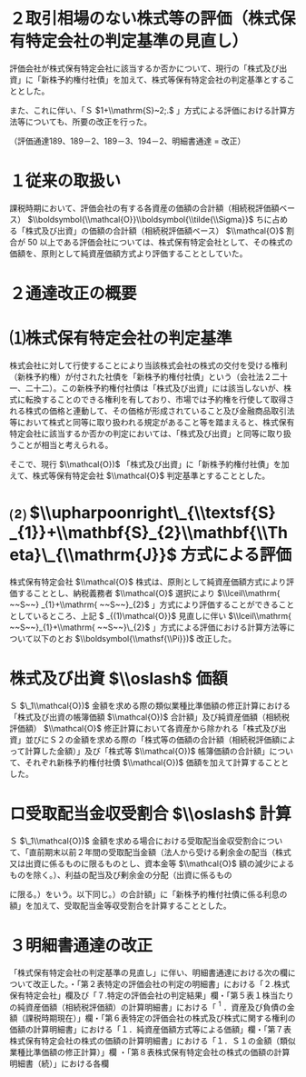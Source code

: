 # ２取引相場のない株式等の評価（株式保有特定会社の判定基準の見直し）

評価会社が株式保有特定会社に該当するか否かについて、現行の「株式及び出資」に「新株予約権付社債」を加えて、株式等保有特定会社の判定基準とすることとした。

また、これに伴い、「Ｓ $1+\\mathrm{S}~2;.$ 」方式による評価における計算方法等についても、所要の改正を行った。

（評価通達189、189－2、189－3、194－2、明細書通達 $=$ 改正）

# １従来の取扱い

課税時期において、評価会社の有する各資産の価額の合計額（相続税評価額ベース） $\\boldsymbol{\\mathcal{O}}\\boldsymbol{\\tilde{\\Sigma}}$ ちに占める「株式及び出資」の価額の合計額（相続税評価額ベース） $\\mathcal{O}$ 割合が $50%$ 以上である評価会社については、株式保有特定会社として、その株式の価額を、原則として純資産価額方式より評価することとしていた。

# ２通達改正の概要

# ⑴株式保有特定会社の判定基準

株式会社に対して行使することにより当該株式会社の株式の交付を受ける権利（新株予約権）が付された社債を「新株予約権付社債」という（会社法２二十一、二十二）。この新株予約権付社債は「株式及び出資」には該当しないが、株式に転換することのできる権利を有しており、市場では予約権を行使して取得される株式の価格と連動して、その価格が形成されていること及び金融商品取引法等において株式と同等に取り扱われる規定があること等を踏まえると、株式保有特定会社に該当するか否かの判定においては、「株式及び出資」と同等に取り扱うことが相当と考えられる。

そこで、現行 $\\mathcal{O})$ 「株式及び出資」に「新株予約権付社債」を加えて、株式等保有特定会社 $\\mathcal{O}$ 判定基準とすることとした。

# ⑵ $\\upharpoonright\_{\\textsf{S} _{1}}+\\mathbf{S}_{2}\\mathbf{\\Theta}\_{\\mathrm{J}}$ 方式による評価

株式保有特定会社 $\\mathcal{O}$ 株式は、原則として純資産価額方式により評価することとし、納税義務者 $\\mathcal{O}$ 選択により $\\lceil\\mathrm{ ~~S~~} _{1}+\\mathrm{ ~~S~~}_{2}$ 」方式により評価することができることとしているところ、上記 $ _{(1)\\mathcal{O}}$ 見直しに伴い $\\lceil\\mathrm{ ~~S~~}_{1}+\\mathrm{ ~~S~~}\_{2}$ 」方式による評価における計算方法等について以下のとお $\\boldsymbol{\\mathsf{\\Pi}})$ 改正した。

# 株式及び出資 $\\oslash$ 価額

Ｓ $\_1\\mathcal{O})$ 金額を求める際の類似業種比準価額の修正計算における「株式及び出資の帳簿価額 $\\mathcal{O})$ 合計額」及び純資産価額（相続税評価額） $\\mathcal{O}$ 修正計算において各資産から除かれる「株式及び出資」並びにＳ２の金額を求める際の「株式等の価額の合計額（相続税評価額によって計算した金額）」及び「株式等 $\\mathcal{O})$ 帳簿価額の合計額」について、それぞれ新株予約権付社債 $\\mathcal{O})$ 価額を加えて計算することとした。

# ロ受取配当金収受割合 $\\oslash$ 計算

Ｓ $\_1\\mathcal{O})$ 金額を求める場合における受取配当金収受割合について、「直前期末以前２年間の受取配当金額（法人から受ける剰余金の配当（株式又は出資に係るものに限るものとし、資本金等 $\\mathcal{O}$ 額の減少によるものを除く。）、利益の配当及び剰余金の分配（出資に係るもの

に限る。）をいう。以下同じ。）の合計額」に「新株予約権付社債に係る利息の額」を加えて、受取配当金等収受割合を計算することとした。

# ３明細書通達の改正

「株式保有特定会社の判定基準の見直し」に伴い、明細書通達における次の欄について改正した。・「第２表特定の評価会社の判定の明細書」における「２.株式保有特定会社」欄及び「７.特定の評価会社の判定結果」欄・「第５表１株当たりの純資産価額（相続税評価額）の計算明細書」における「 $^1$ ．資産及び負債の金額（課税時期現在）」欄・「第６表特定の評価会社の株式及び株式に関する権利の価額の計算明細書」における「１．純資産価額方式等による価額」欄・「第７表株式保有特定会社の株式の価額の計算明細書」における「１．Ｓ１の金額（類似業種比準価額の修正計算）」欄 ・「第８表株式保有特定会社の株式の価額の計算明細書（続）」における各欄